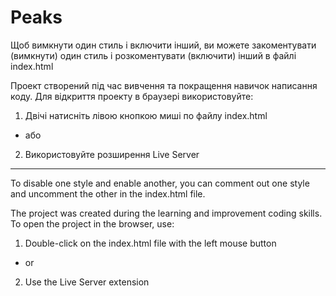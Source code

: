 # Peaks
Щоб вимкнути один стиль і включити інший, ви можете закоментувати (вимкнути) один стиль і розкоментувати (включити) інший в файлі index.html

Проект створений під час вивчення та покращення навичок написання коду. Для відкриття проекту в браузері використовуйте:
1) Двічі натисніть лівою кнопкою миші по файлу index.html
  - або
2) Використовуйте розширення Live Server

----------------------------------------------------------------------------------------------------------------------------

To disable one style and enable another, you can comment out one style and uncomment the other in the index.html file.

The project was created during the learning and improvement coding skills. To open the project in the browser, use:
1) Double-click on the index.html file with the left mouse button
  - or
2) Use the Live Server extension
